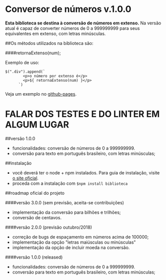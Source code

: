 # Conversor de números v.1.0.0

**Esta biblioteca se destina à conversão de números em extenso.**
Na versão atual é capaz de converter números de 0 a 999999999 para seus equivalentes em extenso, com letras minúsculas.


##Os métodos utilizados na biblioteca são:

####retornaExtenso(num);

Exemplo de uso:

```
$(".div").append(`
        <p>o número por extenso é</p>
        <p>${ retornaExtenso(num) }</p>
      `)
```

Veja um exemplo no [github-pages](https://JulianaAmoasei.github.io/biblioteca).


# FALAR DOS TESTES E DO LINTER EM ALGUM LUGAR


##versão 1.0.0

- funcionalidades: conversão de números de 0 a 999999999.
- conversão para texto em português brasileiro, com letras minúsculas;


##instalação

- você deverá ter o node + npm instalados. Para guia de instalação, visite [o site oficial](https://www.npmjs.com/get-npm).
- proceda com a instalação com `$npm install biblioteca`


##roadmap oficial do projeto

####versão 3.0.0 (sem previsão, aceita-se contribuições)
- implementação da conversão para bilhões e trilhões;
- conversão de centavos.

####versão 2.0.0 (previsão outubro/2018)
- correção de bugs de espaçamento em números acima de 100000;
- implementação da opção "letras maiúsculas ou minúsculas"
- implementação da opção de incluir moeda na conversão.

####versão 1.0.0 (released)
- funcionalidades: conversão de números de 0 a 999999999.
- conversão para texto em português brasileiro, com letras minúsculas;   

